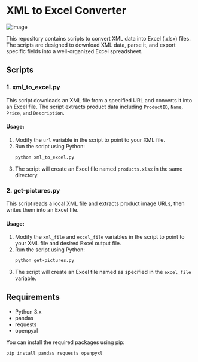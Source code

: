 # XML to Excel Converter

![image](https://github.com/ertugrulgaripardic/xml-to-excel-converter/assets/118535200/acdeee89-1384-48e9-acba-4e972d787d48)


This repository contains scripts to convert XML data into Excel (.xlsx) files. The scripts are designed to download XML data, parse it, and export specific fields into a well-organized Excel spreadsheet.

## Scripts

### 1. xml_to_excel.py

This script downloads an XML file from a specified URL and converts it into an Excel file. The script extracts product data including `ProductID`, `Name`, `Price`, and `Description`.

#### Usage:

1. Modify the `url` variable in the script to point to your XML file.
2. Run the script using Python:
    ```bash
    python xml_to_excel.py
    ```
3. The script will create an Excel file named `products.xlsx` in the same directory.

### 2. get-pictures.py

This script reads a local XML file and extracts product image URLs, then writes them into an Excel file.

#### Usage:

1. Modify the `xml_file` and `excel_file` variables in the script to point to your XML file and desired Excel output file.
2. Run the script using Python:
    ```bash
    python get-pictures.py
    ```
3. The script will create an Excel file named as specified in the `excel_file` variable.

## Requirements

- Python 3.x
- pandas
- requests
- openpyxl


You can install the required packages using pip:
```bash
pip install pandas requests openpyxl
